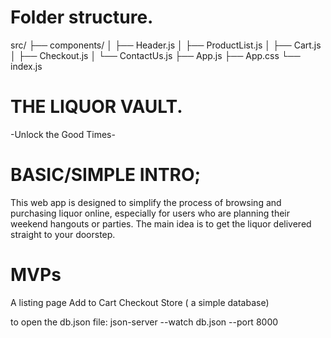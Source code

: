# Folder structure.



src/
├── components/
│   ├── Header.js
│   ├── ProductList.js
│   ├── Cart.js
│   ├── Checkout.js
│   └── ContactUs.js
├── App.js
├── App.css
└── index.js

# THE LIQUOR VAULT.
-Unlock the Good Times-

# BASIC/SIMPLE INTRO;

This web app is designed to simplify the process of browsing and purchasing liquor online, especially for users who are planning their weekend hangouts or parties.
The main idea is to get the liquor delivered straight to your doorstep.

# MVPs
A listing page
Add to Cart
Checkout
Store ( a simple database)


to open the db.json file: json-server --watch db.json --port 8000
